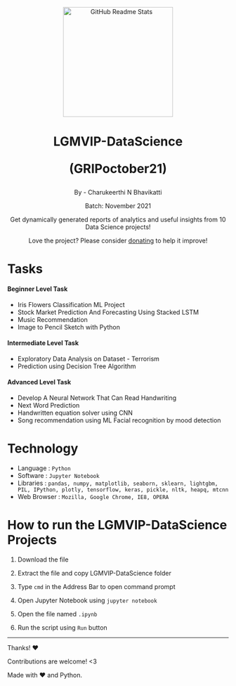 <p align="center">
 <img width="250px" src="[https://media-exp1.licdn.com/dms/image/C4E0BAQH3Wp-0LMBbcw/company-logo_200_200/0/1641653605723?e=1649894400&v=beta&t=jR0PKRSnPzE2jhDUOBgDMAyoMVjgpUM4_MsZ7_2QLL4](https://letsgrowmore.in/wp-content/uploads/2021/05/Artboard-1-1-removebg-preview-e1645900071758.jpg)" align="center" alt="GitHub Readme Stats" />
 <h1 align="center">LGMVIP-DataScience 

 (GRIPoctober21)</h1>
 <p align="center"> By - Charukeerthi N Bhavikatti</p>
 <p align="center"> Batch: November 2021</p>
 <p align="center"> Get dynamically generated reports of analytics and useful insights from 10 Data Science projects!</p>
 
</p>

<p align="center">Love the project? Please consider <a href="">donating</a> to help it improve!
<p>

# Tasks

#### Beginner Level Task
- Iris Flowers Classification ML Project
- Stock Market Prediction And Forecasting Using Stacked LSTM
- Music Recommendation
- Image to Pencil Sketch with Python

#### Intermediate Level Task
- Exploratory Data Analysis on Dataset - Terrorism
- Prediction using Decision Tree Algorithm

#### Advanced Level Task
- Develop A Neural Network That Can Read Handwriting
- Next Word Prediction
- Handwritten equation solver using CNN
- Song recommendation using ML Facial recognition by mood detection

# Technology

- Language : `Python`
- Software : `Jupyter Notebook`
- Libraries : `pandas, numpy, matplotlib, seaborn, sklearn, lightgbm, PIL, IPython, plotly, tensorflow, keras, pickle, nltk, heapq, mtcnn `
- Web Browser : `Mozilla, Google Chrome, IE8, OPERA`

# How to run the LGMVIP-DataScience Projects

1. Download the file

2. Extract the file and copy LGMVIP-DataScience folder

3. Type `cmd` in the Address Bar to open command prompt

4. Open Jupyter Notebook using `jupyter notebook`

5. Open the file named `.ipynb`

7. Run the script using `Run` button

---

Thanks! :heart:

Contributions are welcome! <3

Made with :heart: and Python.
